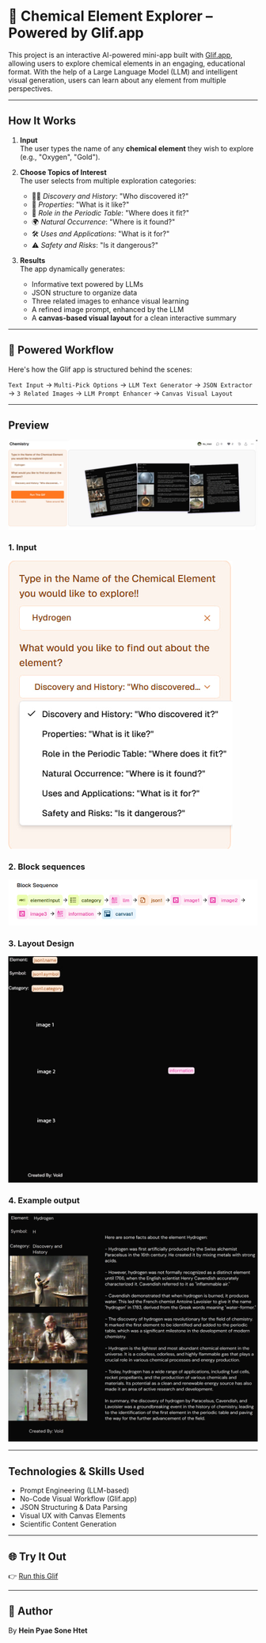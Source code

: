 # 🔬 Chemical Element Explorer – Powered by Glif.app

This project is an interactive AI-powered mini-app built with [Glif.app](https://glif.app), allowing users to explore chemical elements in an engaging, educational format. With the help of a Large Language Model (LLM) and intelligent visual generation, users can learn about any element from multiple perspectives.

---

## How It Works

1. **Input**  
   The user types the name of any **chemical element** they wish to explore (e.g., "Oxygen", "Gold").

2. **Choose Topics of Interest**  
   The user selects from multiple exploration categories:
   - 🧑‍🔬 *Discovery and History*: "Who discovered it?"
   - 🔬 *Properties*: "What is it like?"
   - 🧩 *Role in the Periodic Table*: "Where does it fit?"
   - 🌍 *Natural Occurrence*: "Where is it found?"
   - 🛠️ *Uses and Applications*: "What is it for?"
   - ⚠️ *Safety and Risks*: "Is it dangerous?"

3. **Results**  
   The app dynamically generates:
   - Informative text powered by LLMs
   - JSON structure to organize data
   - Three related images to enhance visual learning
   - A refined image prompt, enhanced by the LLM
   - A **canvas-based visual layout** for a clean interactive summary

---

## 🧠 Powered Workflow

Here's how the Glif app is structured behind the scenes:

`Text Input` → `Multi-Pick Options` → `LLM Text Generator` → `JSON Extractor` → `3 Related Images` → `LLM Prompt Enhancer` → `Canvas Visual Layout`


---

## Preview

![preview](screenshots/preview.jpg)

### 1. Input
![input screenshot](screenshots/input.jpg)

### 2. Block sequences
![block_sequence](screenshots/block%20sequence.jpg)

### 3. Layout Design
![canvas_layout](screenshots/canvas%20layout.jpg)

### 4. Example output
![output](screenshots/output.png)

---

##  Technologies & Skills Used

- Prompt Engineering (LLM-based)
- No-Code Visual Workflow (Glif.app)
- JSON Structuring & Data Parsing
- Visual UX with Canvas Elements
- Scientific Content Generation

---

## 🌐 Try It Out

👉 [Run this Glif](https://glif.app/@Ko_Void/glifs/cm46pq65c003okjpxs1125fzb)


---

## 🙋 Author

By **Hein Pyae Sone Htet**

